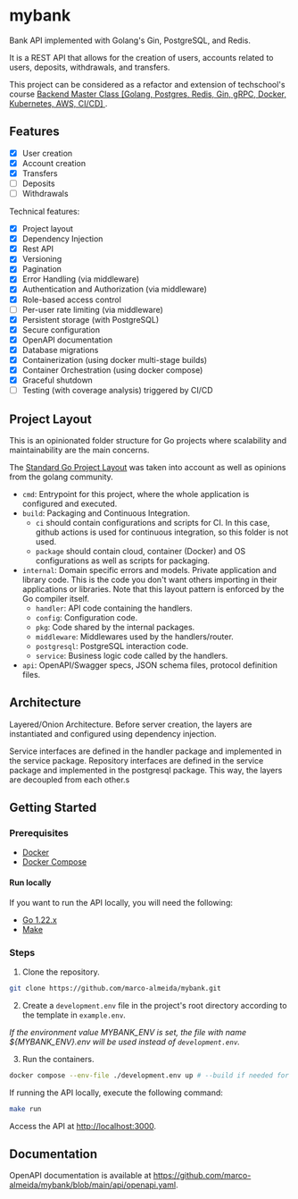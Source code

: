 # mybank

Bank API implemented with Golang's Gin, PostgreSQL, and Redis.

It is a REST API that allows for the creation of users, accounts related to users, deposits, withdrawals, and transfers.

This project can be considered as a refactor and extension of techschool's course [Backend Master Class [Golang, Postgres, Redis, Gin, gRPC, Docker, Kubernetes, AWS, CI/CD]
](https://www.udemy.com/course/backend-master-class-golang-postgresql-kubernetes/).

## Features

- [X] User creation
- [X] Account creation
- [X] Transfers
- [ ] Deposits
- [ ] Withdrawals

Technical features:

- [X] Project layout
- [X] Dependency Injection
- [X] Rest API
- [X] Versioning
- [X] Pagination
- [X] Error Handling (via middleware)
- [X] Authentication and Authorization (via middleware)
- [X] Role-based access control
- [ ] Per-user rate limiting (via middleware)
- [X] Persistent storage (with PostgreSQL)
- [X] Secure configuration
- [X] OpenAPI documentation
- [X] Database migrations
- [X] Containerization (using docker multi-stage builds)
- [X] Container Orchestration (using docker compose)
- [X] Graceful shutdown
- [ ] Testing (with coverage analysis) triggered by CI/CD

## Project Layout

This is an opinionated folder structure for Go projects where scalability and maintainability are the main concerns.

The [Standard Go Project Layout](https://github.com/golang-standards/project-layout/tree/master) was taken into account as well as opinions from the golang community.

- `cmd`: Entrypoint for this project, where the whole application is configured and executed.
- `build`: Packaging and Continuous Integration.
  - `ci` should contain configurations and scripts for CI. In this case, github actions is used for continuous integration, so this folder is not used.
  - `package` should contain cloud, container (Docker) and OS configurations as well as scripts for packaging.
- `internal`: Domain specific errors and models. Private application and library code. This is the code you don't want others importing in their applications or libraries. Note that this layout pattern is enforced by the Go compiler itself.
  - `handler`: API code containing the handlers.
  - `config`: Configuration code.
  - `pkg`: Code shared by the internal packages.
  - `middleware`: Middlewares used by the handlers/router.
  - `postgresql`: PostgreSQL interaction code.
  - `service`: Business logic code called by the handlers.
- `api`: OpenAPI/Swagger specs, JSON schema files, protocol definition files.

## Architecture

Layered/Onion Architecture. Before server creation, the layers are instantiated and configured using dependency injection.

Service interfaces are defined in the handler package and implemented in the service package.
Repository interfaces are defined in the service package and implemented in the postgresql package.
This way, the layers are decoupled from each other.s

## Getting Started

### Prerequisites

- [Docker](https://docs.docker.com/get-docker/)
- [Docker Compose](https://docs.docker.com/compose/install/)

#### Run locally

If you want to run the API locally, you will need the following:

- [Go 1.22.x](https://golang.org/dl/)
- [Make](https://www.gnu.org/software/make/)

### Steps

1. Clone the repository.

```sh
git clone https://github.com/marco-almeida/mybank.git
```

2. Create a `development.env` file in the project's root directory according to the template in `example.env`.

*If the environment value MYBANK_ENV is set, the file with name ${MYBANK_ENV}.env will be used instead of `development.env`.*

3. Run the containers.

```sh
docker compose --env-file ./development.env up # --build if needed for a new image, -d for detached mode
```

If running the API locally, execute the following command:

```sh
make run
```

Access the API at <http://localhost:3000>.

## Documentation

OpenAPI documentation is available at <https://github.com/marco-almeida/mybank/blob/main/api/openapi.yaml>.
